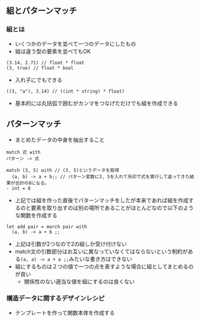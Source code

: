 ## 組とパターンマッチ

### 組とは

- いくつかのデータを並べて一つのデータにしたもの
- 組は違う型の要素を並べてもOK

```
(3.14, 2.71) // float * float
(3, true) // float * bool

```

- 入れ子にでもできる

```
((3, "a"), 3.14) // ((int * string) * float)

```

- 基本的には丸括弧で囲むがカンマをつなげただけでも組を作成できる

## パターンマッチ
- まとめたデータの中身を抽出すること

```
match 式 with
パターン -> 式
```

```
match (3, 5) with // (3, 5)というデータを取得
  (a, b) -> a + b;; // パターン変数に3, 5を入れて矢印で式を実行して返ってきた結果が合計の8になる。
- int = 8
```
- 上記では組を作った直後でパターンマッチをしたが本来であれば組を作成するのと要素を取り出すのは別の場所であることがほとんどなので以下のような関数を作成する

```
let add pair = march pair with
  (a, b) -> a + b ;;
```

- 上記は引数が2つなので2の組しか受け付けない
- match文の引数部分はお互いに異なっていなくてはならないという制約がある```(a, a) -> a + a ;;```みたいな書き方はできない
- 組にするものは２つの値で一つの点を表すような場合に組としてまとめるのが良い
  - 関係性のない適当な値を組にするのは良くない

### 構造データに関するデザインレシピ

- テンプレートを作って関数本体を作成する

